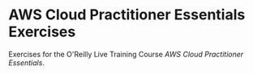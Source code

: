 # AWS Cloud Practitioner Essentials Exercises

Exercises for the O'Reilly Live Training Course _AWS Cloud Practitioner Essentials_.

